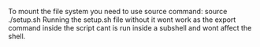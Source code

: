 To mount the file system you need to use source command:
	source ./setup.sh
Running the setup.sh file without it wont work as the export command 
inside the script cant is run inside a subshell and wont affect the shell.
